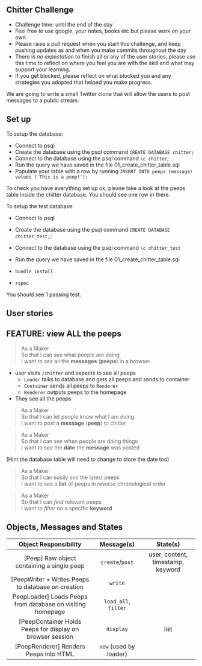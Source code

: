 ## Chitter Challenge

* Challenge time: until the end of the day
* Feel free to use google, your notes, books etc but please work on your own
* Please raise a pull request when you start this challenge, and keep pushing updates as and when you make commits throughout the day
* There is _no expectation_ to finish all or any of the user stories, please use this time to reflect on where you feel you are with the skill and what may support your learning.
* If you get blocked, please reflect on what blocked you and any strategies you adopted that helped you make progress.

We are going to write a small Twitter clone that will allow the users to post messages to a public stream.

## Set up

To setup the database:

* Connect to psql
* Create the database using the psql command `CREATE DATABASE chitter;`
* Connect to the database using the psql command `\c chitter`;
* Run the query we have saved in the file 01_create_chitter_table.sql
* Populate your table with a row by running `INSERT INTO peeps (message) values ('This is a peep!');`

To check you have everything set up ok, please take a look at the peeps table inside the chitter database. You should see one row in there.  

To setup the test database:
* Connect to psql
* Create the database using the psql
command `CREATE DATABASE chitter_test;`;
* Connect to the database using the psql command `\c chitter_test`
* Run the query we have saved in the file 01_create_chitter_table.sql

* `bundle install`
* `rspec`

You should see 1 passing test.

## User stories

## FEATURE: view ALL the peeps  
> As a Maker  
> So that I can _see_ what people are doing  
> I want to _see_ all the **messages** (**peeps**) in a browser  
  
- user visits `/chitter` and expects to see all peeps
    - `Loader` talks to database and gets all peeps and sends to container
    - `Container` sends all peeps to `Renderer`
    - `Renderer` outputs peeps to the homepage
- They see all the peeps

> As a Maker  
> So that I can let people know what I am doing  
> I want to _post_ a **message** (**peep**) to chitter  
 
> As a Maker  
> So that I can _see_ when people are doing things  
> I want to _see_ the **date** the **message** was posted  
  
(Hint the database table will need to change to store the date too)  
  
> As a Maker  
> So that I can easily _see_ the latest peeps  
> I want to _see_ a **list** of peeps in reverse chronological order  
 
> As a Maker  
> So that I can _find_ relevant peeps  
> I want to _filter_ on a specific **keyword**  

## Objects, Messages and States

|         Object                     Responsibility          |       Message(s)       |             State(s)              |
| :--------------------------------------------------------: | :--------------------: | :-------------------------------: |
|         [Peep] Raw object containing a single peep         |    `create`/`post`     | user, content, timestamp, keyword |
|     [PeepWriter + Writes Peeps to database on creation     |        `write`         |                                   |
| PeepLoader] Loads Peeps from database on visiting homepage |  `load_all`, `filter`  |                                   |
| [PeepContainer Holds Peeps for display on browser session  |       `display`        |               list                |
|           [PeepRenderer] Renders Peeps into HTML           | `new` (used by loader) |                                   |